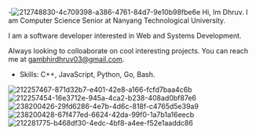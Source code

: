 -![212748830-4c709398-a386-4761-84d7-9e10b98fbe6e](https://github.com/user-attachments/assets/63f79a26-c474-46b8-85ef-76a8a21a9c95)
Hi, Im Dhruv. I am Computer Science Senior at Nanyang Technological University.

I am a software developer interested in Web and Systems Development.

Always looking to colloaborate on cool interesting projects. You can reach me at gambhirdhruv03@gmail.com.

- Skills: C++, JavaScript, Python, Go, Bash.


![212257467-871d32b7-e401-42e8-a166-fcfd7baa4c6b](https://github.com/user-attachments/assets/e3c2fb17-4b4c-4c98-90de-7e386416e604)
![212257454-16e3712e-945a-4ca2-b238-408ad0bf87e6](https://github.com/user-attachments/assets/c88bd5d0-bf0d-4685-9e17-33f0072ea0bc)
![238200426-29fd6286-4e7b-4d6c-818f-c4765d5e39a9](https://github.com/user-attachments/assets/33c29e11-adf8-452a-9821-d951f7ea67ed)
![238200428-67f477ed-6624-42da-99f0-1a7b1a16eecb](https://github.com/user-attachments/assets/228ae5f2-4b31-436f-baad-4835f0dc7d98)
![212281775-b468df30-4edc-4bf8-a4ee-f52e1aaddc86](https://github.com/user-attachments/assets/9fe8d4ee-6fe2-43d5-a409-f0d50fe41cca)
